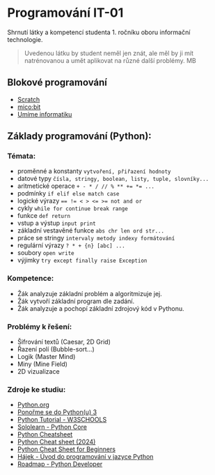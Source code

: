 # Programování IT-01

Shrnutí látky a kompetencí studenta 1. ročníku oboru informační technologie.

> Uvedenou látku by student neměl jen znát, ale měl by ji mít natrénovanou a umět aplikovat na různé další problémy. MB

## Blokové programování

- [Scratch](https://scratch.mit.edu/)
- [mico:bit](https://microbit.org/)
- [Umíme informatiku](https://www.umimeinformatiku.cz/)

## Základy programování (Python):

### Témata:

- proměnné a konstanty `vytvoření, přiřazení hodnoty`
- datové typy `čísla, stringy, boolean, listy, tuple, slovníky...`
- aritmetické operace `+ - * / // % ** += *= ...`
- podmínky `if elif else match case`
- logické výrazy `== != < > <= >= not and or`
- cykly `while for continue break range`
- funkce `def return`
- vstup a výstup `input print`
- základní vestavěné funkce `abs chr len ord str...`
- práce se stringy `intervaly metody indexy formátování`
- regulární výrazy `? * + {n} [abc] ...`
- soubory `open write`
- výjimky `try except finally raise Exception`

### Kompetence:

- Žák analyzuje základní problém a algoritmizuje jej.
- Žák vytvoří základní program dle zadání.
- Žák analyzuje a pochopí základní zdrojový kód v Pythonu.

### Problémy k řešení:

- Šifrování textů (Caesar, 2D Grid)
- Řazení polí (Bubble-sort...)
- Logik (Master Mind)
- Miny (Mine Field)
- 2D vizualizace

### Zdroje ke studiu:

- [Python.org](https://www.python.org/)
- [Ponořme se do Python(u) 3](https://knihy.nic.cz/cs/detail/3/)
- [Python Tutorial - W3SCHOOLS](https://www.w3schools.com/python/)
- [Sololearn - Python Core](https://www.sololearn.com/)
- [Python Cheatsheet](https://www.pythoncheatsheet.org/)
- [Python Cheat sheet (2024)](https://www.geeksforgeeks.org/python-cheat-sheet/)
- [Python Cheat Sheet for Beginners](https://www.datacamp.com/cheat-sheet/getting-started-with-python-cheat-sheet)
- [Hájek - Úvod do programování v jazyce Python](https://tender-socks-d0f.notion.site/vod-do-programov-n-v-jazyce-Python-8a5e42cbbf8f4fd0a5f5e3c9f85b6f4f)
- [Roadmap - Python Developer](https://roadmap.sh/python)
